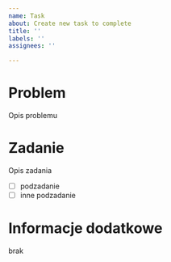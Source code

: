 ```yaml
---
name: Task
about: Create new task to complete
title: ''
labels: ''
assignees: ''

---
```


# Problem
Opis problemu

# Zadanie
Opis zadania

- [ ] podzadanie
- [ ] inne podzadanie

# Informacje dodatkowe
brak
